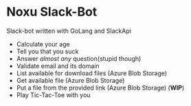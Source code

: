 # Noxu Slack-Bot
Slack-bot written with GoLang and SlackApi
- Calculate your age
- Tell you that you suck
- Answer *almost any* question(stupid though)
- Validate email and its domain
- List available for download files (Azure Blob Storage)
- Get available file (Azure Blob Storage)
- Put a file from the provided link (Azure Blob Storage) (**WIP**)
- Play Tic-Tac-Toe with you
